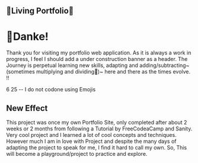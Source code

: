 🐉**Living Portfolio**🐢
---

# 👋Danke!
Thank you for visiting my portfolio web application. As it is always a work in progress, I feel I should add a under construction banner as a header. The Journey is perpetual learning new skills, adapting and adding/subtracting~(sometimes multiplying and dividing🤣)~ here and there as the times evolve.
!!


6 25 -- I do not codone using Emojis
## New Effect
This project was once my own Portfolio Site, only completed after about 2 weeks or 2 months from following a Tutorial by FreeCodeaCamp and Sanity. Very cool project and I learned a lot of cool concepts and techniques. However much I am in love with Project and despite the many days of adapting the project to speak for me, I find it hard to call my own. 
So, This will become a playground/project to practice and explore. 